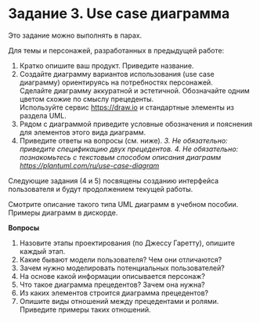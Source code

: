 # Задание 3. Use case диаграмма

Это задание можно выполнять в парах.

Для темы и персонажей, разработанных в предыдущей работе:
1. Кратко опишите ваш продукт. Приведите название.
2. Создайте диаграмму вариантов использования (use case диаграмму) ориентируясь на потребностях персонажей.\
   Сделайте диаграмму аккуратной и эстетичной. Обозначайте одним цветом схожие по смыслу прецеденты.\
   Используйте сервис https://draw.io и стандартные элементы из раздела UML.
3. Рядом с диаграммой приведите условные обозначения и пояснения для элементов этого вида диаграмм.
4. Приведите ответы на вопросы (см. ниже).
*3. Не обязательно: приведите спецификацию двух прецедентов.*
*4. Не обязательно: познакомьтесь с текстовым способом описания диаграмм https://plantuml.com/ru/use-case-diagram*

Следующие задания (4 и 5) посвящены созданию интерфейса пользователя и будут продолжением текущей работы.

Смотрите описание такого типа UML диаграмм в учебном пособии. Примеры диаграмм в дискорде. 

**Вопросы**
1. Назовите этапы проектирования (по Джессу Гаретту), опишите каждый этап.
7. Какие бывают модели пользователя? Чем они отличаются?
3. Зачем нужно моделировать потенциальных пользователей?
5. На основе какой информации описывается персонаж?
6. Что такое диаграмма прецедентов? Зачем она нужна?
8. Из каких элементов строится диаграмма прецедентов?
9. Опишите виды отношений между прецедентами и ролями. Приведите примеры таких отношений.